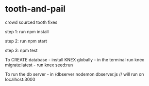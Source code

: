 # tooth-and-pail
crowd sourced tooth fixes

step 1:
run npm install

step 2:
run npm start

step 3:
npm test

To CREATE database  - install KNEX globally
                    - in the terminal run knex migrate:latest
                    -                 run knex seed:run    

To run the db server - in /dbserver
  nodemon dbserver.js // will run on localhost:3000
